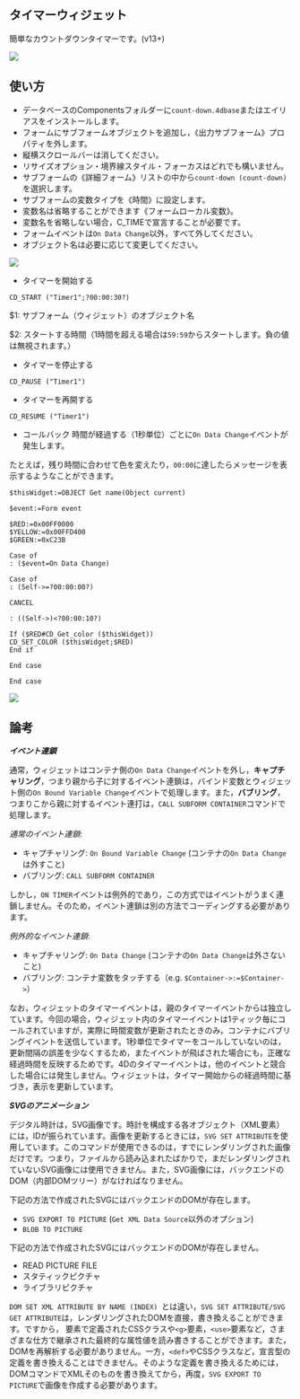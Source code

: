 タイマーウィジェット
---

簡単なカウントダウンタイマーです。(v13+)

![](https://github.com/miyako/4d-widget-count-down/blob/master/images/1.png)

使い方
---
* データベースのComponentsフォルダーに```count-down.4dbase```またはエイリアスをインストールします。
* フォームにサブフォームオブジェクトを追加し，《出力サブフォーム》プロパティを外します。
* 縦横スクロールバーは消してください。
* リサイズオプション・境界線スタイル・フォーカスはどれでも構いません。
* サブフォームの《詳細フォーム》リストの中から```count-down (count-down)```を選択します。
* サブフォームの変数タイプを《時間》に設定します。
* 変数名は省略することができます《フォームローカル変数》。
* 変数名を省略しない場合，C_TIMEで宣言することが必要です。
* フォームイベントは```On Data Change```以外，すべて外してください。
* オブジェクト名は必要に応じて変更してください。

![](https://github.com/miyako/4d-widget-count-down/blob/master/images/2.png)

* タイマーを開始する
```
CD_START ("Timer1";?00:00:30?)
```
$1: サブフォーム（ウィジェット）のオブジェクト名

$2: スタートする時間（1時間を超える場合は```59:59```からスタートします。負の値は無視されます。）

* タイマーを停止する
```
CD_PAUSE ("Timer1")
```

* タイマーを再開する
```
CD_RESUME ("Timer1")
```

* コールバック
時間が経過する（1秒単位）ごとに```On Data Change```イベントが発生します。

たとえば，残り時間に合わせて色を変えたり，```00:00```に達したらメッセージを表示するようなことができます。

```
$thisWidget:=OBJECT Get name(Object current)

$event:=Form event

$RED:=0x00FF0000
$YELLOW:=0x00FFD400
$GREEN:=0xC23B

Case of
: ($event=On Data Change)

Case of 
: (Self->=?00:00:00?)

CANCEL

: ((Self->)<?00:00:10?)

If ($RED#CD_Get_color ($thisWidget))
CD_SET_COLOR ($thisWidget;$RED)
End if 

End case 

End case 
```
![](https://github.com/miyako/4d-widget-count-down/blob/master/images/3.png)

論考
---

***イベント連鎖***

通常，ウィジェットはコンテナ側の```On Data Change```イベントを外し，**キャプチャリング**，つまり親から子に対するイベント連鎖は，バインド変数とウィジェット側の```On Bound Variable Change```イベントで処理します。また，**バブリング**，つまりこから親に対するイベント連打は，```CALL SUBFORM CONTAINER```コマンドで処理します。

*通常のイベント連鎖*:

* キャプチャリング: ```On Bound Variable Change``` (コンテナの```On Data Change```は外すこと)
* バブリング: ```CALL SUBFORM CONTAINER```


しかし，```ON TIMER```イベントは例外的であり，この方式ではイベントがうまく連鎖しません。そのため，イベント連鎖は別の方法でコーディングする必要があります。

*例外的なイベント連鎖*:

* キャプチャリング: ```On Data Change``` (コンテナの```On Data Change```は外さないこと)
* バブリング: コンテナ変数をタッチする（e.g. ```$Container->:=$Container->```）

なお，ウィジェットのタイマーイベントは，親のタイマーイベントからは独立しています。今回の場合，ウィジェット内のタイマーイベントは1ティック毎にコールされていますが，実際に時間変数が更新されたときのみ，コンテナにバブリングイベントを送信しています。1秒単位でタイマーをコールしていないのは，更新間隔の誤差を少なくするため，またイベントが飛ばされた場合にも，正確な経過時間を反映するためです。4Dのタイマーイベントは，他のイベントと競合した場合には発生しません。ウィジェットは，タイマー開始からの経過時間に基づき，表示を更新しています。

***SVGのアニメーション***

デジタル時計は，SVG画像です。時計を構成する各オブジェクト（XML要素）には，IDが振られています。画像を更新するときには，```SVG SET ATTRIBUTE```を使用しています。このコマンドが使用できるのは，すでにレンダリングされた画像だけです。つまり，ファイルから読み込まれたばかりで，まだレンダリングされていないSVG画像には使用できません。また，SVG画像には，バックエンドのDOM（内部DOMツリー）がなければなりません。

下記の方法で作成されたSVGにはバックエンドのDOMが存在します。

*  ```SVG EXPORT TO PICTURE``` (```Get XML Data Source```以外のオプション)
* ```BLOB TO PICTURE```

下記の方法で作成されたSVGにはバックエンドのDOMが存在しません。

* READ PICTURE FILE
* スタティックピクチャ
* ライブラリピクチャ

```DOM SET XML ATTRIBUTE BY NAME (INDEX) ```とは違い，```SVG SET ATTRIBUTE/SVG GET ATTRIBUTE```は，レンダリングされたDOMを直接，書き換えることができます。ですから， <def>要素で定義されたCSSクラスや```<g>```要素，```<use>```要素など，さまざまな仕方で継承された最終的な属性値を読み書きすることができます。また，DOMを再解析する必要がありません。一方，```<def>```やCSSクラスなど，宣言型の定義を書き換えることはできません。そのような定義を書き換えるためには，DOMコマンドでXMLそのものを書き換えてから，再度，```SVG EXPORT TO PICTURE```で画像を作成する必要があります。
